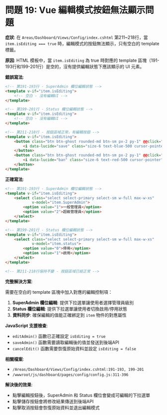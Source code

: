 # 問題 19: Vue 編輯模式按鈕無法顯示問題

**症狀**: 在 `Areas/Dashboard/Views/Config/index.cshtml` 第211~218行，當 `item.isEditing === true` 時，編輯模式的按鈕無法顯示，只有空白的 template 標籤。

**原因**: HTML 模板中，當 `item.isEditing` 為 true 時對應的 template 區塊（191-193行和199-201行）是空的，沒有提供編輯狀態下應該顯示的 UI 元素。

**錯誤寫法**:
```html
<!-- 第191-193行 - SuperAdmin 欄位編輯狀態 -->
<template v-if="item.isEditing">
    <!-- 空白 - 沒有編輯UI -->
</template>

<!-- 第199-201行 - Status 欄位編輯狀態 -->  
<template v-if="item.isEditing">
    <!-- 空白 - 沒有編輯UI -->
</template>

<!-- 第211-218行 - 按鈕區域正常，有編輯按鈕 -->
<template v-if="item.isEditing">
    <button class="btn btn-ghost rounded-md btn-sm px-2 py-1" @@click="saveAdmin(item.id)">
        <i data-lucide="save" class="size-6 text-blue-500 cursor-pointer"></i>
    </button>
    <button class="btn btn-ghost rounded-md btn-sm px-2 py-1" @@click="cancelEdit(item.id)">
        <i data-lucide="ban" class="size-6 text-red-500 cursor-pointer"></i>
    </button>
</template>
```

**正確寫法**:
```html
<!-- 第191-193行 - SuperAdmin 欄位編輯狀態 -->
<template v-if="item.isEditing">
    <select class="select select-primary select-sm w-full max-w-xs"
            v-model="item.SuperAdmin">
        <option value="1">一般管理員</option>
        <option value="2">超級管理員</option>
    </select>
</template>

<!-- 第199-201行 - Status 欄位編輯狀態 -->
<template v-if="item.isEditing">
    <select class="select select-primary select-sm w-full max-w-xs"
            v-model="item.status">
        <option value="0">停用</option>
        <option value="1">啟用</option>
    </select>
</template>

<!-- 第211-218行保持不變 - 按鈕區域已經正常 -->
```

**完整解決方案**:

需要在空白的 template 區塊中加入對應的編輯控制項：

1. **SuperAdmin 欄位編輯**: 提供下拉選單讓使用者選擇管理員級別
2. **Status 欄位編輯**: 提供下拉選單讓使用者切換啟用/停用狀態
3. **資料同步**: 確保編輯的值能正確綁定到 `item` 物件的對應屬性

**JavaScript 支援檢查**:
- `editAdmin()` 函數已正確設定 `isEditing = true` 
- `saveAdmin()` 函數需要讀取編輯後的值並發送到後端API
- `cancelEdit()` 函數需要恢復原始資料並設定 `isEditing = false`

**相關檔案**: 
- `/Areas/Dashboard/Views/Config/index.cshtml:191-193, 199-201`
- `/wwwroot/js/dashboard/pages/config/config.js:311-396`

**解決後的效果**:
- 點擊編輯按鈕後，SuperAdmin 和 Status 欄位會變成可編輯的下拉選單
- 點擊儲存按鈕會將修改結果傳送到後端API
- 點擊取消按鈕會恢復原始資料並退出編輯模式